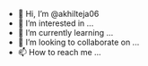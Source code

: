 - 👋 Hi, I’m @akhilteja06
- 👀 I’m interested in ...
- 🌱 I’m currently learning ...
- 💞️ I’m looking to collaborate on ...
- 📫 How to reach me ...

<!---
akhilteja06/akhilteja06 is a ✨ special ✨ repository because its `README.md` (this file) appears on your GitHub profile.
You can click the Preview link to take a look at your changes.i like challanges, i like to do smart work 
--->
